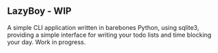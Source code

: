 ## LazyBoy - WIP

A simple CLI application written in barebones Python, using sqlite3, providing a simple interface for writing your todo lists and time blocking your day.
Work in progress.